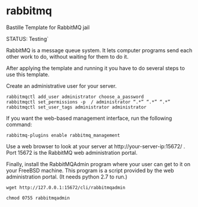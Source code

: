 # rabbitmq
Bastille Template for RabbitMQ jail

 STATUS: Testing`

RabbitMQ is a message queue system. It lets computer programs send each 
other work to do, without waiting for them to do it.


After applying the template and running it you have to do several steps to use this template.

Create an administrative user for your server.

	rabbitmqctl add_user administrator choose_a_password
	rabbitmqctl set_permissions -p  / administrator “.*” “.*” “.*”
	rabbitmqctl set_user_tags administrator administrator

If you want the web-based management interface, run the following command:


	rabbitmq-plugins enable rabbitmq_management

Use a web browser to look at your server at http://your-server-ip:15672/ . Port 15672 
is the RabbitMQ web administration portal.

Finally, install the RabbitMQAdmin program where your user can get to it on your FreeBSD 
machine. This program is a script provided by the web administration portal. (It needs 
python 2.7 to run.)

	wget http://127.0.0.1:15672/cli/rabbitmqadmin

	chmod 0755 rabbitmqadmin




